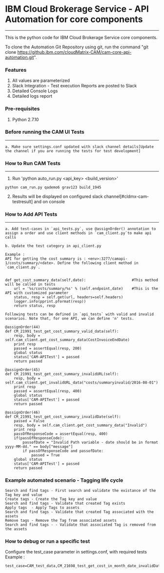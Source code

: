 # IBM Cloud Brokerage Service - API Automation for core components
-----------------------------
This is the python code for IBM Cloud Brokerage Service core components.

To clone the Automation Git Repository using git, run the command
"git clone https://github.ibm.com/cloudMatrix-CAM/cam-core-api-automation.git".

### Features
1. All values are parameterized
2. Slack Integration - Test execution Reports are posted to Slack
3. Detailed Console Logs
4. Detailed logs report

### Pre-requisites
1. Python 2.7.10

### Before running the CAM UI Tests
---
```
a. Make sure settings.conf updated with slack channel details[Update the channel if you are running the tests for test development]
```

### How to Run CAM Tests
---
1. Run 'python auto_run.py <env> <api_key> <build_version>'
```
python cam_run.py qademo6 grav123 build_1945
```
2. Results will be displayed on configured slack channel[#cldmx-cam-testresult] and on console

### How to Add API Tests
---
```
a. Add test-cases in `api_tests.py`, use @assignOrder() annotation to assign a order and use client methods in `cam_client.py`to make api calls

b. Update the test category in api_client.py

Example :
API for getting the cost summary is : <env>:3277/camapi-1/costs/summary/<date>. Define the following client method in `cam_client.py`.


def get_cost_summary_data(self,date):                     #This method will be called in tests
    url = '%s/costs/summary/%s' % (self.endpoint,date)    #This is the API with customized parameter
    status, resp = self.get(url, headers=self.headers)    
    logger.info(pprint.pformat(resp))                     
    return status, resp

Following tests can be defined in `api_tests` with valid and invalid scenarios. Note that, for one API, we can define 'n' tests.

@assignOrder(44)
def CM_21991_test_get_cost_summary_valid_data(self):
    resp, body = self.cam_client.get_cost_summary_data(CostInvoiceEndDate)
    print resp
    passed = assertEqual(resp, 200)
    global status
    status['CAM-APITest'] = passed
    return passed

@assignOrder(45)
def CM_21991_test_get_cost_summary_invalidURL(self):
    resp, body = self.cam_client.get_invalidURL_data("costs/summaryinvalid/2016-08-01")
    print resp
    passed = assertEqual(resp, 400)
    global status
    status['CAM-APITest'] = passed
    return passed

@assignOrder(46)
def CM_21991_test_get_cost_summary_invalidDate(self):
    passed = False
    resp, body = self.cam_client.get_cost_summary_data("Invalid")
    print resp
    passOfResponseCode = assertEqual(resp, 400)
    if(passOfResponseCode):
        passofDate = "Invalid Path variable - date should be in format yyyy-MM-dd." == body["message"]
        if passOfResponseCode and passofDate:
            passed = True
    global status
    status['CAM-APITest'] = passed
    return passed
```

### Example automated scenario - Tagging life cycle
```
Search and find tags - First search and validate the existance of the Tag key and value
Create tags - Create the Tag key and value
Search and find tags - Validate that created Tag exists
Apply tags  - Apply Tags to assets
Search and find tags - Validate that created Tag associated with the assets
Remove tags - Remove the Tag from associated assets
Search and find tags - - Validate that associated Tag is removed from the assets
```
### How to debug or run a specific test
Configure the test_case parameter in settings.conf, with required tests
Example :
```
test_case=CAM_test_data,CM_21698_test_get_cost_in_month_date_invalidDate
```
